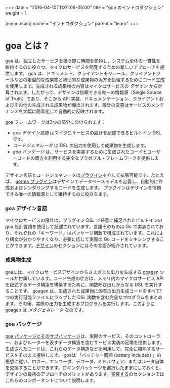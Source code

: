 +++
date = "2016-04-10T11:01:06-05:00" 
title = "goa のイントロダクション"
weight = 1

[menu.main]
name = "イントロダクション"
parent = "learn"
+++

# goa とは ?

goa は、独立したサービスを扱う際に時間を節約し、システム全体の一貫性を維持するのに役立つ、マイクロサービスを開発するための新しいアプローチを提供します。 goa は、ドキュメント、クライアントモジュール、クライアントツールなどの定型的な成果物と補助的な成果物の両方を処理するためにコード生成を使用します。生成される成果物の内容はマイクロサービスの *デザイン* から計算されます。したがって、デザインは信頼できる唯一の情報源（Single Source of Truth）であり、そこから API 実装、ドキュメンテーション、クライアントおよびその他の生成される成果物が導出されます。設計の変更はサービスのメンテナンスを大幅に簡素化して自動的に反映されます。

goa フレームワークは3つの部分に分けられます：

* goa *デザイン言語* はマイクロサービスの設計を記述できるビルトイン DSL です。
* *コードジェネレータ* は DSL の出力を使用して成果物を生成します。
* *goa パッケージ* は、サービスを実装するために生成されたコードとユーザーコードの両方を利用する完全なプラガブル・フレームワークを提供します。

デザイン言語とコードジェネレータは[プラグイン](/extend/)を介して拡張可能です。たとえば、 [gorma プラグイン](/extend/gorma/)はデザインでデータベースモデルを定義し、自動的に作成およびレンダリングするコードを生成します。 プラグインはデザインを信頼できる唯一の情報源として維持するのに役立ちます。

### goa デザイン言語

マイクロサービスの設計は、プラグイン DSL で任意に補足されたビルトインの goa 設計言語を使用して記述されています。言語そのものは Go で実装されており、それぞれの「キーワード」はパッケージ関数で構成されています。これにより構文が分かりやすくなり、必要に応じて実際の Go コードをミキシングすることができます。[デザイン](/design/)のセクションにはその言語が紹介されています。

### 成果物生成

goaには、マイクロサービスデザインからさまざまな出力を生成する [goagen](/implement/goagen/) ツールが付属しています。コード生成の仕方は、メモリ内のマイクロサービス API を記述するデータ構造を構築するために、関数呼び出しからなる DSL を実行することです。 goagen は、生成された成果物に固有の出力生成コードをすべて1つの実行可能ファイルにラップした DSL 関数を含む完全なプログラムをまとめます。その後、実際の出力を生成するプログラムを実行します。このように goagen は *メタジェネレータ* なのです。

### goa パッケージ

[goa パッケージとそのサブパッケージ](/reference/)は、実際のサービス、そのコントローラー、およびルーターを表すデータ構造を含むサービス実装の足場を提供します。生成されたコードは、これらのデータ構造などを利用して、完全に機能するサービスをそのまま提供します。 goaは 「バッテリー同梱 (battery included) 」の思想に従い、ロガー、エンコーダ、デコーダ、ミドルウェア、またはルータ自体を交換することができます。ロギングパッケージを選択したままにしておくと、デザインの最初のアプローチのメリットがあります。[実装する](/implement/)のセクションではこれらのコンポーネントについて説明します。
